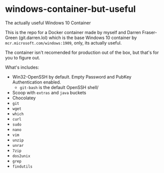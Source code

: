 # windows-container-but-useful
The actually useful Windows 10 Container


This is the repo for a Docker container made by myself and Darren Fraser-Green (git.darren.lol) which is the base Windows 10 container by `mcr.microsoft.com/windows:1909`, only, its actually useful.

The container isn't recomended for production out of the box, but that's for you to figure out.

What's includes:

- Win32-OpenSSH by default.  Empty Password and PubKey Authentication enabled.
     - `git-bash` is the default OpenSSH shell/
- Scoop with `extras` and `java` buckets
- Chocolatey
- `git`
- `wget`
- `which`
- `curl`
- `sudo`
- `nano`
- `vim`
- `unzip`
- `unrar`
- `7zip`
- `dos2unix`
- `grep`
- `findutils`
